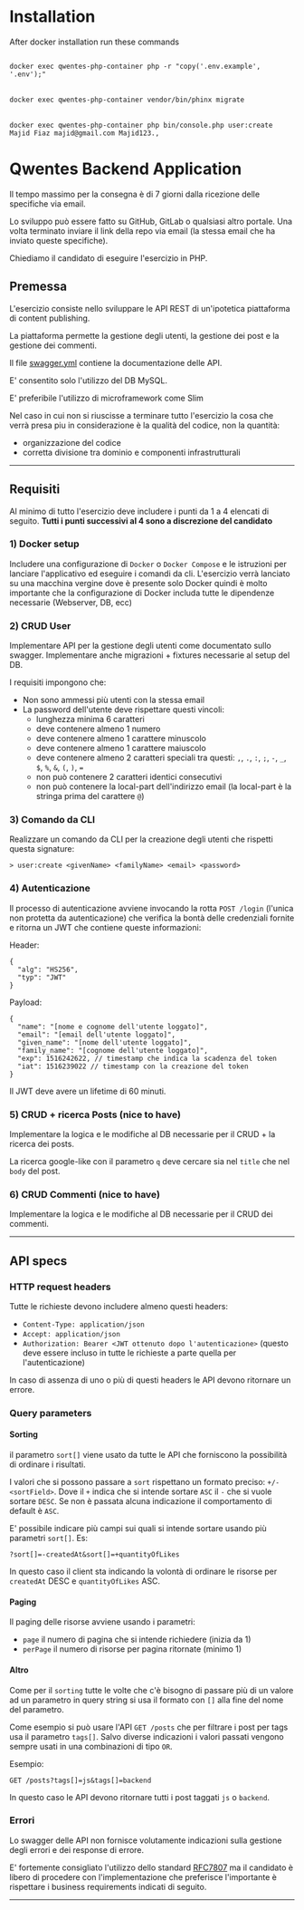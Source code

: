 # Installation
After docker installation run these commands

<code>
docker exec qwentes-php-container php -r "copy('.env.example', '.env');"
</code>
<br>
<code>
docker exec qwentes-php-container vendor/bin/phinx migrate
</code>

<br>
<code>
docker exec qwentes-php-container php bin/console.php user:create Majid Fiaz majid@gmail.com Majid123.,
</code>

# Qwentes Backend Application

Il tempo massimo per la consegna è di 7 giorni dalla ricezione delle specifiche via email.

Lo sviluppo può essere fatto su GitHub, GitLab o qualsiasi altro portale. Una volta terminato inviare il link della repo
via email (la stessa email che ha inviato queste specifiche).

Chiediamo il candidato di eseguire l'esercizio in PHP.

## Premessa

L'esercizio consiste nello sviluppare le API REST di un'ipotetica piattaforma di content publishing.

La piattaforma permette la gestione degli utenti, la gestione dei post e la gestione dei commenti.

Il file [swagger.yml](swagger.yml) contiene la documentazione delle API.

E' consentito solo l'utilizzo del DB MySQL.

E' preferibile l'utilizzo di microframework come Slim

Nel caso in cui non si riuscisse a terminare tutto l'esercizio la cosa che verrà presa piu in considerazione è la
qualità del codice, non la quantità:

- organizzazione del codice 
- corretta divisione tra dominio e componenti infrastrutturali

---

## Requisiti

Al minimo di tutto l'esercizio deve includere i punti da 1 a 4 elencati di seguito. **Tutti i punti successivi al 4 sono a
discrezione del candidato**

### 1) Docker setup

Includere una configurazione di `Docker` o `Docker Compose` e le istruzioni per lanciare l'applicativo ed eseguire i
comandi da cli. L'esercizio verrà lanciato su una macchina vergine dove è presente solo Docker quindi è
molto importante che la configurazione di Docker includa tutte le dipendenze necessarie (Webserver, DB, ecc)

### 2) CRUD User

Implementare API per la gestione degli utenti come documentato sullo swagger.
Implementare anche migrazioni + fixtures necessarie al setup del DB.

I requisiti impongono che:

- Non sono ammessi più utenti con la stessa email
- La password dell'utente deve rispettare questi vincoli:
    - lunghezza minima 6 caratteri
    - deve contenere almeno 1 numero
    - deve contenere almeno 1 carattere minuscolo
    - deve contenere almeno 1 carattere maiuscolo
    - deve contenere almeno 2 caratteri speciali tra questi: `,`, `.`, `:`, `;`, `-`, `_`, `$`, `%`, `&`, `(`, `)`, `=`
    - non può contenere 2 caratteri identici consecutivi
    - non può contenere la local-part dell'indirizzo email (la local-part è la stringa prima del carattere `@`)

### 3) Comando da CLI

Realizzare un comando da CLI per la creazione degli utenti che rispetti questa signature:

```
> user:create <givenName> <familyName> <email> <password>
```

### 4) Autenticazione

Il processo di autenticazione avviene invocando la rotta `POST /login` (l'unica non protetta da autenticazione) che
verifica la bontà delle credenziali fornite e ritorna un JWT che contiene queste informazioni:

Header:

```
{
  "alg": "HS256",
  "typ": "JWT"
}
```

Payload:

```
{
  "name": "[nome e cognome dell'utente loggato]",
  "email": "[email dell'utente loggato]",
  "given_name": "[nome dell'utente loggato]",
  "family_name": "[cognome dell'utente loggato]",
  "exp": 1516242622, // timestamp che indica la scadenza del token
  "iat": 1516239022 // timestamp con la creazione del token
}
```

Il JWT deve avere un lifetime di 60 minuti.

### 5) CRUD + ricerca Posts (nice to have)

Implementare la logica e le modifiche al DB necessarie per il CRUD + la ricerca dei posts.

La ricerca google-like con il parametro `q` deve cercare sia nel `title` che nel `body` del post.

### 6) CRUD Commenti (nice to have)

Implementare la logica e le modifiche al DB necessarie per il CRUD dei commenti.

---

## API specs

### HTTP request headers

Tutte le richieste devono includere almeno questi headers:

- `Content-Type: application/json`
- `Accept: application/json`
- `Authorization: Bearer <JWT ottenuto dopo l'autenticazione>` (questo deve essere incluso in tutte le richieste a parte
  quella per l'autenticazione)

In caso di assenza di uno o più di questi headers le API devono ritornare un errore.

### Query parameters

#### Sorting

il parametro `sort[]` viene usato da tutte le API che forniscono la possibilità di ordinare i risultati.

I valori che si possono passare a `sort` rispettano un formato preciso: `+/-<sortField>`. Dove il `+` indica che si
intende sortare `ASC` il `-` che si vuole sortare `DESC`. Se non è passata alcuna indicazione il comportamento di
default è `ASC`.

E' possibile indicare più campi sui quali si intende sortare usando più parametri `sort[]`. Es:

```
?sort[]=-createdAt&sort[]=+quantityOfLikes
```

In questo caso il client sta indicando la volontà di ordinare le risorse per `createdAt` DESC e `quantityOfLikes` ASC.

#### Paging

Il paging delle risorse avviene usando i parametri:

- `page` il numero di pagina che si intende richiedere (inizia da 1)
- `perPage` il numero di risorse per pagina ritornate (minimo 1)

#### Altro

Come per il `sorting` tutte le volte che c'è bisogno di passare più di un valore ad un parametro in query string si usa
il formato con `[]` alla fine del nome del parametro.

Come esempio si può usare l'API `GET /posts` che per filtrare i post per tags usa il parametro `tags[]`. Salvo diverse
indicazioni i valori passati vengono sempre usati in una combinazioni di tipo `OR`.

Esempio:

```
GET /posts?tags[]=js&tags[]=backend
```

In questo caso le API devono ritornare tutti i post taggati `js` o `backend`.

### Errori

Lo swagger delle API non fornisce volutamente indicazioni sulla gestione degli errori e dei response di errore.

E' fortemente consigliato l'utilizzo dello standard [RFC7807](https://datatracker.ietf.org/doc/html/rfc7807) ma il
candidato è libero di procedere con l'implementazione che preferisce l'importante è rispettare i business requirements
indicati di seguito.

---
